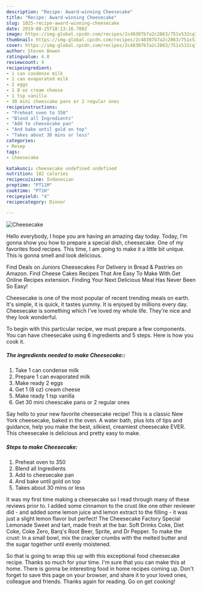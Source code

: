 ```yaml
---
description: "Recipe: Award-winning Cheesecake"
title: "Recipe: Award-winning Cheesecake"
slug: 1025-recipe-award-winning-cheesecake
date: 2019-08-25T18:13:16.708Z
image: https://img-global.cpcdn.com/recipes/2c48307b7a2c2863/751x532cq70/cheesecake-recipe-main-photo.jpg
thumbnail: https://img-global.cpcdn.com/recipes/2c48307b7a2c2863/751x532cq70/cheesecake-recipe-main-photo.jpg
cover: https://img-global.cpcdn.com/recipes/2c48307b7a2c2863/751x532cq70/cheesecake-recipe-main-photo.jpg
author: Steven Bowen
ratingvalue: 4.8
reviewcount: 4
recipeingredient:
- 1 can condense milk
- 1 can evaporated milk
- 2 eggs
- 1 8 oz cream cheese
- 1 tsp vanilla
- 30 mini cheescake pans or 2 regular ones
recipeinstructions:
- "Preheat oven to 350"
- "Blend all Ingredients"
- "Add to cheesecake pan"
- "And bake until gold on top"
- "Takes about 30 mins or less"
categories:
- Resep
tags:
- cheesecake

katakunci: cheesecake undefined undefined
nutrition: 182 calories
recipecuisine: Indonesian
preptime: "PT11M"
cooktime: "PT1H"
recipeyield: "4"
recipecategory: Dinner

---
```



![Cheesecake](https://img-global.cpcdn.com/recipes/2c48307b7a2c2863/751x532cq70/cheesecake-recipe-main-photo.jpg)

Hello everybody, I hope you are having an amazing day today. Today, I'm gonna show you how to prepare a special dish, cheesecake. One of my favorites food recipes. This time, I am going to make it a little bit unique. This is gonna smell and look delicious.

Find Deals on Juniors Cheesecakes For Delivery in Bread &amp; Pastries on Amazon. Find Cheese Cakes Recipes That Are Easy To Make With Get Online Recipes extension. Finding Your Next Delicious Meal Has Never Been So Easy!

Cheesecake is one of the most popular of recent trending meals on earth. It's simple, it is quick, it tastes yummy. It is enjoyed by millions every day. Cheesecake is something which I've loved my whole life. They're nice and they look wonderful.


To begin with this particular recipe, we must prepare a few components. You can have cheesecake using 6 ingredients and 5 steps. Here is how you cook it.

##### The ingredients needed to make Cheesecake::

1. Take 1 can condense milk
1. Prepare 1 can evaporated milk
1. Make ready 2 eggs
1. Get 1 (8 oz) cream cheese
1. Make ready 1 tsp vanilla
1. Get 30 mini cheescake pans or 2 regular ones


Say hello to your new favorite cheesecake recipe! This is a classic New York cheesecake, baked in the oven. A water bath, plus lots of tips and guidance, help you make the best, silkiest, creamiest cheesecake EVER. This cheesecake is delicious and pretty easy to make. 

##### Steps to make Cheesecake:

1. Preheat oven to 350
1. Blend all Ingredients
1. Add to cheesecake pan
1. And bake until gold on top
1. Takes about 30 mins or less


It was my first time making a cheesecake so I read through many of these reviews prior to. I added some cinnamon to the crust like one other reviewer did - and added some lemon juice and lemon extract to the filling - it was just a slight lemon flavor but perfect! The Cheesecake Factory Special Lemonade Sweet and tart, made fresh at the bar. Soft Drinks Coke, Diet Coke, Coke Zero, Barq&#39;s Root Beer, Sprite, and Dr Pepper. To make the crust: In a small bowl, mix the cracker crumbs with the melted butter and the sugar together until evenly moistened. 

So that is going to wrap this up with this exceptional food cheesecake recipe. Thanks so much for your time. I'm sure that you can make this at home. There is gonna be interesting food in home recipes coming up. Don't forget to save this page on your browser, and share it to your loved ones, colleague and friends. Thanks again for reading. Go on get cooking!

